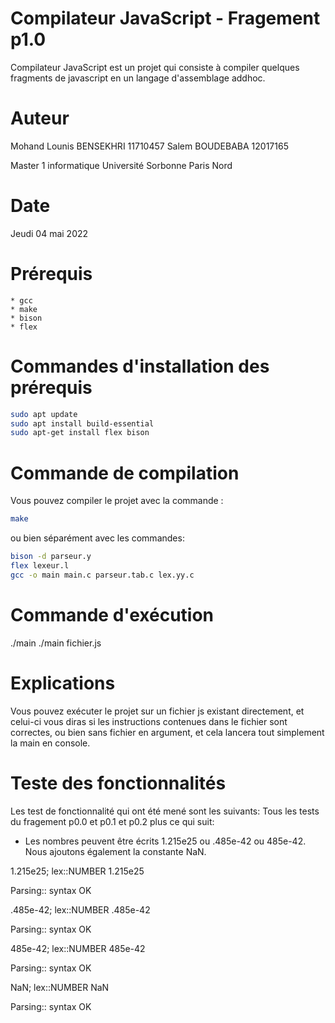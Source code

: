 # Compilateur JavaScript    -   Fragement p1.0
Compilateur JavaScript est un projet qui consiste à compiler quelques fragments de javascript en un langage d'assemblage addhoc.

# Auteur
Mohand Lounis BENSEKHRI     11710457
Salem BOUDEBABA             12017165
		
Master 1 informatique 
Université Sorbonne Paris Nord

# Date
Jeudi 04 mai 2022

# Prérequis
    * gcc
    * make
    * bison
    * flex

# Commandes d'installation des prérequis
```bash 
sudo apt update
sudo apt install build-essential
sudo apt-get install flex bison
```

# Commande de compilation
Vous pouvez compiler le projet avec la commande :
```bash 
make
```

ou bien séparément avec les commandes: 
```bash 
bison -d parseur.y
flex lexeur.l
gcc -o main main.c parseur.tab.c lex.yy.c
```

# Commande d'exécution
./main
./main fichier.js

# Explications
Vous pouvez exécuter le projet sur un fichier js existant directement, et celui-ci vous diras si les instructions contenues dans le fichier sont correctes, ou bien sans fichier en argument, et cela lancera tout simplement la main en console.

# Teste des fonctionnalités
Les test de fonctionnalité qui ont été mené sont les suivants: 
Tous les tests du fragement p0.0 et p0.1 et p0.2 plus ce qui suit:

* Les nombres peuvent être écrits 1.215e25 ou .485e-42 ou 485e-42. Nous ajoutons également la constante NaN.

1.215e25;
lex::NUMBER 1.215e25

Parsing:: syntax OK



.485e-42;
lex::NUMBER .485e-42

Parsing:: syntax OK



485e-42;
lex::NUMBER 485e-42

Parsing:: syntax OK



NaN;
lex::NUMBER NaN

Parsing:: syntax OK